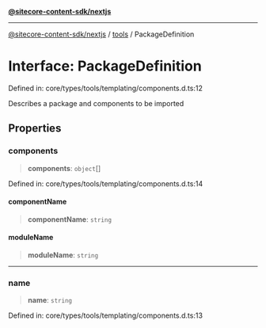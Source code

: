 [**@sitecore-content-sdk/nextjs**](../../README.md)

***

[@sitecore-content-sdk/nextjs](../../README.md) / [tools](../README.md) / PackageDefinition

# Interface: PackageDefinition

Defined in: core/types/tools/templating/components.d.ts:12

Describes a package and components to be imported

## Properties

### components

> **components**: `object`[]

Defined in: core/types/tools/templating/components.d.ts:14

#### componentName

> **componentName**: `string`

#### moduleName

> **moduleName**: `string`

***

### name

> **name**: `string`

Defined in: core/types/tools/templating/components.d.ts:13

